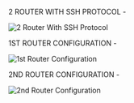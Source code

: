 2 ROUTER WITH SSH PROTOCOL - 

![2 Router With SSH Protocol](https://github.com/user-attachments/assets/7c1f017d-e774-4dcc-9b5b-14eb4653d4ac)

1ST ROUTER CONFIGURATION -

![1st Router Configuration](https://github.com/user-attachments/assets/a5b4c90c-b04e-4a81-8f74-baf03e569b9e)

2ND ROUTER CONFIGURATION -

![2nd Router Configuration](https://github.com/user-attachments/assets/5cc44159-b55b-4c63-aa6c-16728d52e7e4)



